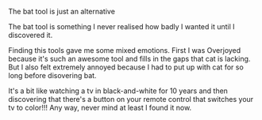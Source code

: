 The bat tool is just an alternative



The bat tool is something I never realised how badly I wanted it until I discovered it.

Finding this tools gave me some mixed emotions. First I was Overjoyed because it's such an awesome tool and fills in the gaps that cat is lacking. But I also felt extremely annoyed because I had to put up with cat for so long before disovering bat.


It's a bit like watching a tv in black-and-white for 10 years and then discovering that there's a button on your remote control that switches your tv to color!!! Any way, never mind at least I found it now.